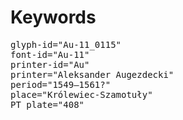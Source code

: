 # Keywords
<pre>
glyph-id="Au-11_0115"
font-id="Au-11"
printer-id="Au"
printer="Aleksander Augezdecki"
period="1549–1561?"
place="Królewiec-Szamotuły"
PT plate="408"
</pre>
